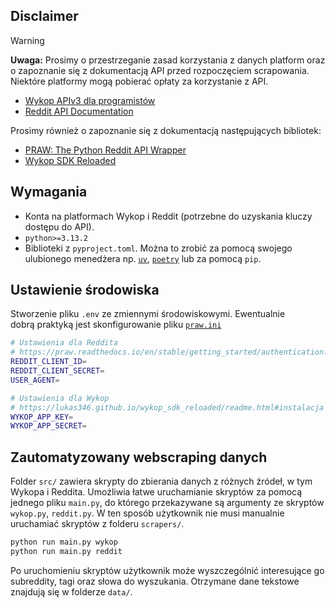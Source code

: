 ## Disclaimer
> [!WARNING]  
> **Uwaga:** Prosimy o przestrzeganie zasad korzystania z danych platform oraz o zapoznanie się z dokumentacją API przed rozpoczęciem scrapowania. Niektóre platformy mogą pobierać opłaty za korzystanie z API.

- [Wykop APIv3 dla programistów](https://wykop.pl/dla-programistow)
- [Reddit API Documentation](https://developers.reddit.com/docs/api)

Prosimy również o zapoznanie się z dokumentacją następujących bibliotek:
- [PRAW: The Python Reddit API Wrapper](https://praw.readthedocs.io/en/stable/)
- [Wykop SDK Reloaded](https://lukas346.github.io/wykop_sdk_reloaded/)

## Wymagania
- Konta na platformach Wykop i Reddit (potrzebne do uzyskania kluczy dostępu do API).
- `python>=3.13.2`
- Biblioteki z `pyproject.toml`. Można to zrobić za pomocą swojego ulubionego menedżera np. [`uv`](https://github.com/astral-sh/uv), [`poetry`](https://github.com/python-poetry/poetry) lub za pomocą `pip`. 
## Ustawienie środowiska
Stworzenie pliku `.env` ze zmiennymi środowiskowymi. Ewentualnie dobrą praktyką jest skonfigurowanie pliku [`praw.ini`](https://praw.readthedocs.io/en/stable/getting_started/configuration/prawini.html)
```bash
# Ustawienia dla Reddita
# https://praw.readthedocs.io/en/stable/getting_started/authentication.html
REDDIT_CLIENT_ID=
REDDIT_CLIENT_SECRET=
USER_AGENT=

# Ustawienia dla Wykop
# https://lukas346.github.io/wykop_sdk_reloaded/readme.html#instalacja
WYKOP_APP_KEY=
WYKOP_APP_SECRET=
```
## Zautomatyzowany webscraping danych
Folder `src/` zawiera skrypty do zbierania danych z różnych źródeł, w tym Wykopa i Reddita. Umożliwia łatwe uruchamianie skryptów za pomocą jednego pliku `main.py`, do którego przekazywane są argumenty ze skryptów `wykop.py`, `reddit.py`. W ten sposób użytkownik nie musi manualnie uruchamiać skryptów z folderu `scrapers/`. 
```bash 
python run main.py wykop
python run main.py reddit
```
Po uruchomieniu skryptów użytkownik może wyszczególnić interesujące go subreddity, tagi oraz słowa do wyszukania. Otrzymane dane tekstowe znajdują się w folderze `data/`.  


